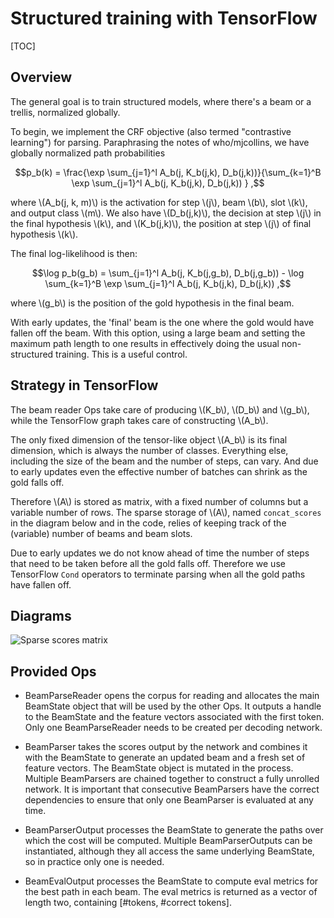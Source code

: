 # Structured training with TensorFlow

[TOC]

## Overview

The general goal is to train structured models, where there's a beam or a
trellis, normalized globally.

To begin, we implement the CRF objective (also termed "contrastive learning")
for parsing. Paraphrasing the notes of who/mjcollins, we have globally
normalized path probabilities

$$p_b(k) = \frac{\exp \sum_{j=1}^l A_b(j, K_b(j,k), D_b(j,k))}{\sum_{k=1}^B \exp
\sum_{j=1}^l A_b(j, K_b(j,k), D_b(j,k)) } ,$$

where \\(A_b(j, k, m)\\) is the activation for step \\(j\\), beam \\(b\\), slot
\\(k\\), and output class \\(m\\). We also have \\(D_b(j,k)\\), the decision at
step \\(j\\) in the final hypothesis \\(k\\), and \\(K_b(j,k)\\), the position
at step \\(j\\) of final hypothesis \\(k\\).

The final log-likelihood is then:

$$\log p_b(g_b) = \sum_{j=1}^l A_b(j, K_b(j,g_b), D_b(j,g_b)) - \log \sum_{k=1}^B \exp
\sum_{j=1}^l A_b(j, K_b(j,k), D_b(j,k)) ,$$

where \\(g_b\\) is the position of the gold hypothesis in the final beam.

With early updates, the 'final' beam is the one where the gold would have fallen
off the beam. With this option, using a large beam and setting the maximum path
length to one results in effectively doing the usual non-structured
training. This is a useful control.

## Strategy in TensorFlow

The beam reader Ops take care of producing \\(K_b\\), \\(D_b\\) and \\(g_b\\),
while the TensorFlow graph takes care of constructing \\(A_b\\).

The only fixed dimension of the tensor-like object \\(A_b\\) is its final
dimension, which is always the number of classes. Everything else, including the
size of the beam and the number of steps, can vary. And due to early updates
even the effective number of batches can shrink as the gold falls off.

Therefore \\(A\\) is stored as matrix, with a fixed number of columns but a
variable number of rows. The sparse storage of \\(A\\), named `concat_scores` in
the diagram below and in the code, relies of keeping track of the (variable)
number of beams and beam slots.

Due to early updates we do not know ahead of time the number of steps that need
to be taken before all the gold falls off. Therefore we use TensorFlow `Cond`
operators to terminate parsing when all the gold paths have fallen off.

## Diagrams

![Sparse scores matrix](https://docs.google.com/drawings/d/1ursvLgMU3QBzw2DVMk5_UWXp5-LAT04Oc454Wgvkk1g/export/png "Sparse scores matrix")

## Provided Ops

*  BeamParseReader opens the corpus for reading and allocates the main
   BeamState object that will be used by the other Ops. It outputs a handle to
   the BeamState and the feature vectors associated with the first token. Only
   one BeamParseReader needs to be created per decoding network.

*  BeamParser takes the scores output by the network and combines it with
   the BeamState to generate an updated beam and a fresh set of feature
   vectors. The BeamState object is mutated in the process.  Multiple
   BeamParsers are chained together to construct a fully unrolled
   network. It is important that consecutive BeamParsers have the correct
   dependencies to ensure that only one BeamParser is evaluated at any time.

*  BeamParserOutput processes the BeamState to generate the paths over which
   the cost will be computed. Multiple BeamParserOutputs can be
   instantiated, although they all access the same underlying BeamState, so in
   practice only one is needed.

*  BeamEvalOutput processes the BeamState to compute eval metrics for the
   best path in each beam. The eval metrics is returned as a vector of length
   two, containing [#tokens, #correct tokens].
